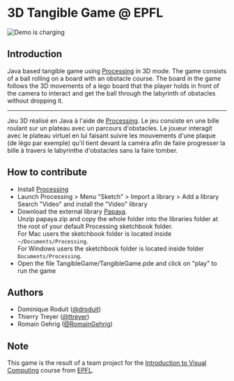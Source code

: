 # 3D Tangible Game @ EPFL

![Demo is charging](https://dominique.leroduit.com/external/assets/img/tangibleGame/gamewithVideo.gif)

## Introduction
Java based tangible game using [Processing](https://processing.org) in 3D mode. The game consists of a ball rolling on a board with an obstacle course. The board in the game follows the 3D movements of a lego board that the player holds in front of the camera to interact  and get the ball through the labyrinth of obstacles without dropping it.

-----
Jeu 3D réalisé en Java à l'aide de [Processing](https://processing.org). Le jeu consiste en une bille roulant sur un plateau avec un parcours d'obstacles. Le joueur interagit avec le plateau virtuel en lui faisant suivre les mouvements d'une plaque (de légo par exemple) qu'il tient devant la caméra afin de faire progresser la bille à travers le labyrinthe d'obstacles sans la faire tomber.

## How to contribute
- Install [Processing](https://processing.org)
- Launch Processing > Menu "Sketch" > Import a library > Add a library<br>
  Search "Video" and install the "Video" library
- Download the external library [Papaya](http://adilapapaya.com/papayastatistics/#download-and-installation).<br>
  Unzip papaya.zip and copy the whole folder into the libraries folder at the root of your default Processing
sketchbook folder.<br>
  For Mac users the sketchbook folder is located inside `~/Documents/Processing`.<br>
  For Windows users the sketchbook folder is located inside folder `Documents/Processing`.
- Open the file TangibleGame/TangibleGame.pde and click on "play" to run the game

## Authors
- Dominique Roduit ([@droduit](https://github.com/droduit))
- Thierry Treyer ([@ttreyer](https://github.com/ttreyer))
- Romain Gehrig ([@RomainGehrig](https://github.com/RomainGehrig))

## Note
This game is the result of a team project for the [Introduction to Visual Computing](http://edu.epfl.ch/coursebook/en/introduction-to-visual-computing-CS-211) course from [EPFL](https://epfl.ch).

